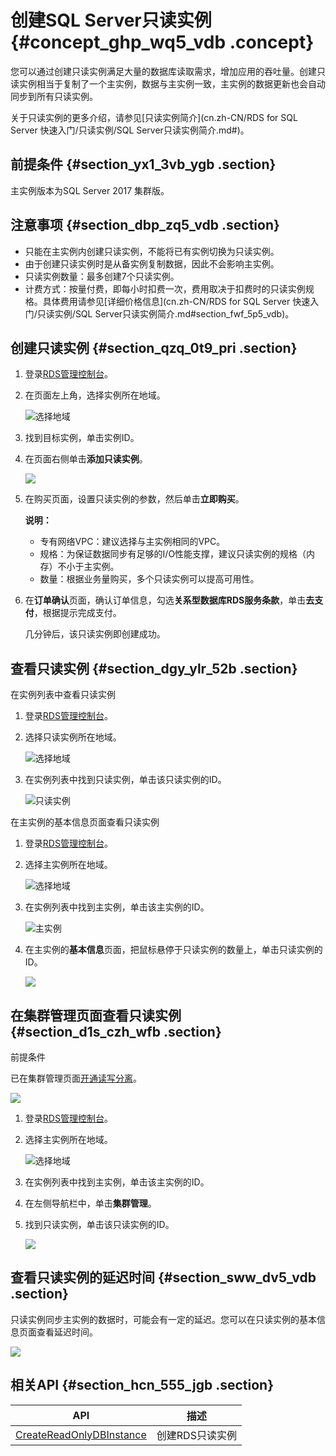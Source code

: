# 创建SQL Server只读实例 {#concept_ghp_wq5_vdb .concept}

您可以通过创建只读实例满足大量的数据库读取需求，增加应用的吞吐量。创建只读实例相当于复制了一个主实例，数据与主实例一致，主实例的数据更新也会自动同步到所有只读实例。

关于只读实例的更多介绍，请参见[只读实例简介](cn.zh-CN/RDS for SQL Server 快速入门/只读实例/SQL Server只读实例简介.md#)。

## 前提条件 {#section_yx1_3vb_ygb .section}

主实例版本为SQL Server 2017 集群版。

## 注意事项 {#section_dbp_zq5_vdb .section}

-   只能在主实例内创建只读实例，不能将已有实例切换为只读实例。
-   由于创建只读实例时是从备实例复制数据，因此不会影响主实例。
-   只读实例数量：最多创建7个只读实例。
-   计费方式：按量付费，即每小时扣费一次，费用取决于扣费时的只读实例规格。具体费用请参见[详细价格信息](cn.zh-CN/RDS for SQL Server 快速入门/只读实例/SQL Server只读实例简介.md#section_fwf_5p5_vdb)。

## 创建只读实例 {#section_qzq_0t9_pri .section}

1.  登录[RDS管理控制台](https://rds.console.aliyun.com/)。
2.  在页面左上角，选择实例所在地域。

    ![选择地域](http://static-aliyun-doc.oss-cn-hangzhou.aliyuncs.com/assets/img/7814/156885774836543_zh-CN.png)

3.  找到目标实例，单击实例ID。
4.  在页面右侧单击**添加只读实例**。

    ![](http://static-aliyun-doc.oss-cn-hangzhou.aliyuncs.com/assets/img/7827/15688577489361_zh-CN.png)

5.  在购买页面，设置只读实例的参数，然后单击**立即购买**。

    **说明：** 

    -   专有网络VPC：建议选择与主实例相同的VPC。
    -   规格：为保证数据同步有足够的I/O性能支撑，建议只读实例的规格（内存）不小于主实例。
    -   数量：根据业务量购买，多个只读实例可以提高可用性。
6.  在**订单确认**页面，确认订单信息，勾选**关系型数据库RDS服务条款**，单击**去支付**，根据提示完成支付。

    几分钟后，该只读实例即创建成功。


## 查看只读实例 {#section_dgy_ylr_52b .section}

在实例列表中查看只读实例

1.  登录[RDS管理控制台](https://rds.console.aliyun.com/)。
2.  选择只读实例所在地域。

    ![选择地域](http://static-aliyun-doc.oss-cn-hangzhou.aliyuncs.com/assets/img/7814/156885774836543_zh-CN.png)

3.  在实例列表中找到只读实例，单击该只读实例的ID。

    ![只读实例](http://static-aliyun-doc.oss-cn-hangzhou.aliyuncs.com/assets/img/64606/156885774839852_zh-CN.png)


在主实例的基本信息页面查看只读实例

1.  登录[RDS管理控制台](https://rds.console.aliyun.com/)。
2.  选择主实例所在地域。

    ![选择地域](http://static-aliyun-doc.oss-cn-hangzhou.aliyuncs.com/assets/img/7814/156885774836543_zh-CN.png)

3.  在实例列表中找到主实例，单击该主实例的ID。

    ![主实例](http://static-aliyun-doc.oss-cn-hangzhou.aliyuncs.com/assets/img/64606/156885774839853_zh-CN.png)

4.  在主实例的**基本信息**页面，把鼠标悬停于只读实例的数量上，单击只读实例的ID。

    ![](http://static-aliyun-doc.oss-cn-hangzhou.aliyuncs.com/assets/img/7827/15688577489379_zh-CN.png)


## 在集群管理页面查看只读实例 {#section_d1s_czh_wfb .section}

前提条件

已在集群管理页面[开通读写分离](../cn.zh-CN/用户指南/读写分离/开通读写分离.md#)。

![](http://static-aliyun-doc.oss-cn-hangzhou.aliyuncs.com/assets/img/7827/156885774932588_zh-CN.png)

1.  登录[RDS管理控制台](https://rds.console.aliyun.com/)。
2.  选择主实例所在地域。

    ![选择地域](http://static-aliyun-doc.oss-cn-hangzhou.aliyuncs.com/assets/img/7814/156885774836543_zh-CN.png)

3.  在实例列表中找到主实例，单击该主实例的ID。
4.  在左侧导航栏中，单击**集群管理**。
5.  找到只读实例，单击该只读实例的ID。

    ![](http://static-aliyun-doc.oss-cn-hangzhou.aliyuncs.com/assets/img/7827/156885774932587_zh-CN.png)


## 查看只读实例的延迟时间 {#section_sww_dv5_vdb .section}

只读实例同步主实例的数据时，可能会有一定的延迟。您可以在只读实例的基本信息页面查看延迟时间。

![](http://static-aliyun-doc.oss-cn-hangzhou.aliyuncs.com/assets/img/7828/15688577492636_zh-CN.png)

## 相关API {#section_hcn_555_jgb .section}

|API|描述|
|---|--|
|[CreateReadOnlyDBInstance](../cn.zh-CN/API参考/实例管理/CreateReadOnlyDBInstance.md#)|创建RDS只读实例|

